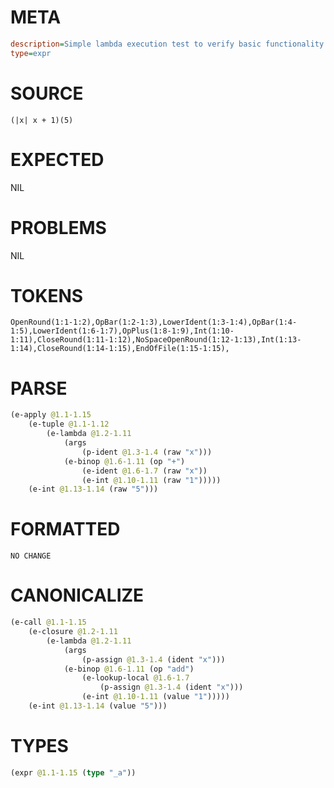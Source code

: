# META
~~~ini
description=Simple lambda execution test to verify basic functionality works
type=expr
~~~
# SOURCE
~~~roc
(|x| x + 1)(5)
~~~
# EXPECTED
NIL
# PROBLEMS
NIL
# TOKENS
~~~zig
OpenRound(1:1-1:2),OpBar(1:2-1:3),LowerIdent(1:3-1:4),OpBar(1:4-1:5),LowerIdent(1:6-1:7),OpPlus(1:8-1:9),Int(1:10-1:11),CloseRound(1:11-1:12),NoSpaceOpenRound(1:12-1:13),Int(1:13-1:14),CloseRound(1:14-1:15),EndOfFile(1:15-1:15),
~~~
# PARSE
~~~clojure
(e-apply @1.1-1.15
	(e-tuple @1.1-1.12
		(e-lambda @1.2-1.11
			(args
				(p-ident @1.3-1.4 (raw "x")))
			(e-binop @1.6-1.11 (op "+")
				(e-ident @1.6-1.7 (raw "x"))
				(e-int @1.10-1.11 (raw "1")))))
	(e-int @1.13-1.14 (raw "5")))
~~~
# FORMATTED
~~~roc
NO CHANGE
~~~
# CANONICALIZE
~~~clojure
(e-call @1.1-1.15
	(e-closure @1.2-1.11
		(e-lambda @1.2-1.11
			(args
				(p-assign @1.3-1.4 (ident "x")))
			(e-binop @1.6-1.11 (op "add")
				(e-lookup-local @1.6-1.7
					(p-assign @1.3-1.4 (ident "x")))
				(e-int @1.10-1.11 (value "1")))))
	(e-int @1.13-1.14 (value "5")))
~~~
# TYPES
~~~clojure
(expr @1.1-1.15 (type "_a"))
~~~
